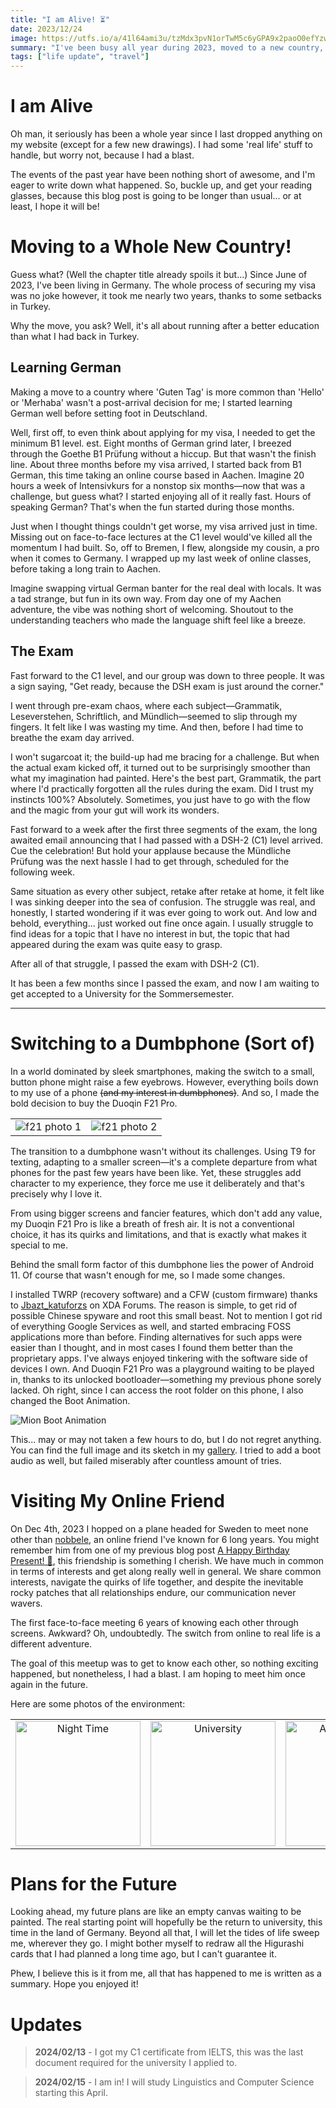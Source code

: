 ```yaml
---
title: "I am Alive! ⏳"
date: 2023/12/24
image: https://utfs.io/a/41l64ami3u/tzMdx3pvN1orTwM5c6yGPA9x2paoO0efYzwFKUcQTm4hNBry
summary: "I've been busy all year during 2023, moved to a new country, met someone I never thought I would have the chance to and much more!"
tags: ["life update", "travel"]
---
```


# I am Alive

Oh man, it seriously has been a whole year since I last dropped anything on my website (except for a few new drawings). I had some 'real life' stuff to handle, but worry not, because I had a blast.

The events of the past year have been nothing short of awesome, and I'm eager to write down what happened. So, buckle up, and get your reading glasses, because this blog post is going to be longer than usual... or at least, I hope it will be!

# Moving to a Whole New Country!

Guess what? (Well the chapter title already spoils it but...) Since June of 2023, I've been living in Germany. The whole process of securing my visa was no joke however, it took me nearly two years, thanks to some setbacks in Turkey.

Why the move, you ask? Well, it's all about running after a better education than what I had back in Turkey.

## Learning German

Making a move to a country where 'Guten Tag' is more common than 'Hello' or 'Merhaba' wasn't a post-arrival decision for me; I started learning German well before setting foot in Deutschland.

Well, first off, to even think about applying for my visa, I needed to get the minimum B1 level. est. Eight months of German grind later, I breezed through the Goethe B1 Prüfung without a hiccup. But that wasn't the finish line. About three months before my visa arrived, I started back from B1 German, this time taking an online course based in Aachen. Imagine 20 hours a week of Intensivkurs for a nonstop six months—now that was a challenge, but guess what? I started enjoying all of it really fast. Hours of speaking German? That's when the fun started during those months.

Just when I thought things couldn't get worse, my visa arrived just in time. Missing out on face-to-face lectures at the C1 level would've killed all the momentum I had built. So, off to Bremen, I flew, alongside my cousin, a pro when it comes to Germany. I wrapped up my last week of online classes, before taking a long train to Aachen.

Imagine swapping virtual German banter for the real deal with locals. It was a tad strange, but fun in its own way. From day one of my Aachen adventure, the vibe was nothing short of welcoming. Shoutout to the understanding teachers who made the language shift feel like a breeze.

## The Exam

Fast forward to the C1 level, and our group was down to three people. It was a sign saying, "Get ready, because the DSH exam is just around the corner."

I went through pre-exam chaos, where each subject—Grammatik, Leseverstehen, Schriftlich, and Mündlich—seemed to slip through my fingers. It felt like I was wasting my time. And then, before I had time to breathe the exam day arrived.

I won't sugarcoat it; the build-up had me bracing for a challenge. But when the actual exam kicked off, it turned out to be surprisingly smoother than what my imagination had painted. Here's the best part, Grammatik, the part where I'd practically forgotten all the rules during the exam. Did I trust my instincts 100%? Absolutely. Sometimes, you just have to go with the flow and the magic from your gut will work its wonders.

Fast forward to a week after the first three segments of the exam, the long awaited email announcing that I had passed with a DSH-2 (C1) level arrived. Cue the celebration! But hold your applause because the Mündliche Prüfung was the next hassle I had to get through, scheduled for the following week.

Same situation as every other subject, retake after retake at home, it felt like I was sinking deeper into the sea of confusion. The struggle was real, and honestly, I started wondering if it was ever going to work out. And low and behold, everything... just worked out fine once again. I usually struggle to find ideas for a topic that I have no interest in but, the topic that had appeared during the exam was quite easy to grasp.

After all of that struggle, I passed the exam with DSH-2 (C1).

It has been a few months since I passed the exam, and now I am waiting to get accepted to a University for the Sommersemester.

---

# Switching to a Dumbphone (Sort of)

In a world dominated by sleek smartphones, making the switch to a small, button phone might raise a few eyebrows. However, everything boils down to my use of a phone ~~(and my interest in dumbphones)~~. And so, I made the bold decision to buy the Duoqin F21 Pro.

|                                     |                                     |
| :---------------------------------: | :---------------------------------: |
| ![f21 photo 1][qin-f21-pro-photo-1] | ![f21 photo 2][qin-f21-pro-photo-2] |

The transition to a dumbphone wasn't without its challenges. Using T9 for texting, adapting to a smaller screen—it's a complete departure from what phones for the past few years have been like. Yet, these struggles add character to my experience, they force me use it deliberately and that's precisely why I love it.

From using bigger screens and fancier features, which don't add any value, my Duoqin F21 Pro is like a breath of fresh air. It is not a conventional choice, it has its quirks and limitations, and that is exactly what makes it special to me.

Behind the small form factor of this dumbphone lies the power of Android 11. Of course that wasn't enough for me, so I made some changes.

I installed TWRP (recovery software) and a CFW (custom firmware) thanks to [Jbazt_katuforzs](https://xdaforums.com/t/guide-xiaomi-qin-f21-pro-custom-firmware-root-playstore-certified.4405615/) on XDA Forums. The reason is simple, to get rid of possible Chinese spyware and root this small beast. Not to mention I got rid of everything Google Services as well, and started embracing FOSS applications more than before. Finding alternatives for such apps were easier than I thought, and in most cases I found them better than the proprietary apps. I've always enjoyed tinkering with the software side of devices I own. And Duoqin F21 Pro was a playground waiting to be played in, thanks to its unlocked bootloader—something my previous phone sorely lacked. Oh right, since I can access the root folder on this phone, I also changed the Boot Animation.

![Mion Boot Animation][mion-bootanimation]

This... may or may not taken a few hours to do, but I do not regret anything. You can find the full image and its sketch in my [gallery](/gallery). I tried to add a boot audio as well, but failed miserably after countless amount of tries.

# Visiting My Online Friend

On Dec 4th, 2023 I hopped on a plane headed for Sweden to meet none other than [nobbele](https://nobbele.dev/), an online friend I've known for 6 long years. You might remember him from one of my previous blog post [A Happy Birthday Present! 🎂](/blog/2022-06-12), this friendship is something I cherish. We have much in common in terms of interests and get along really well in general. We share common interests, navigate the quirks of life together, and despite the inevitable rocky patches that all relationships endure, our communication never wavers.

The first face-to-face meeting 6 years of knowing each other through screens. Awkward? Oh, undoubtedly. The switch from online to real life is a different adventure.

The goal of this meetup was to get to know each other, so nothing exciting happened, but nonetheless, I had a blast. I am hoping to meet him once again in the future.

Here are some photos of the environment:

|                                                                                                                           |                                                                                                                           |                                                                                                                               |
| :-----------------------------------------------------------------------------------------------------------------------: | :-----------------------------------------------------------------------------------------------------------------------: | :---------------------------------------------------------------------------------------------------------------------------: |
| <img src="https://utfs.io/a/41l64ami3u/tzMdx3pvN1orJJW1ZsON06xkHrg8wtXTEG1zC5a7pWF9ePYS" alt="Night Time" height="200" /> | <img src="https://utfs.io/a/41l64ami3u/tzMdx3pvN1or6nL9k9YfG6eMTDA328Bkz1vsXpVKw5SqtUgh" alt="University" height="200" /> | <img src="https://utfs.io/a/41l64ami3u/tzMdx3pvN1oratsDWRQ4dKFf8TY2riwNlJIM7DgoyX5bZEUc" alt="Authentic Ikea" height="200" /> |

# Plans for the Future

Looking ahead, my future plans are like an empty canvas waiting to be painted. The real starting point will hopefully be the return to university, this time in the land of Germany. Beyond all that, I will let the tides of life sweep me, wherever they go. I might bother myself to redraw all the Higurashi cards that I had planned a long time ago, but I can't guarantee it.

Phew, I believe this is it from me, all that has happened to me is written as a summary. Hope you enjoyed it!

# Updates

> **2024/02/13** - I got my C1 certificate from IELTS, this was the last document required for the university I applied to.

> **2024/02/15** - I am in! I will study Linguistics and Computer Science starting this April.

[sweden-photo-1]: https://utfs.io/a/41l64ami3u/tzMdx3pvN1orJJW1ZsON06xkHrg8wtXTEG1zC5a7pWF9ePYS
[sweden-photo-2]: https://utfs.io/a/41l64ami3u/tzMdx3pvN1or6nL9k9YfG6eMTDA328Bkz1vsXpVKw5SqtUgh
[sweden-photo-3]: https://utfs.io/a/41l64ami3u/tzMdx3pvN1oratsDWRQ4dKFf8TY2riwNlJIM7DgoyX5bZEUc
[qin-f21-pro-photo-1]: https://utfs.io/a/41l64ami3u/tzMdx3pvN1orJd7CNION06xkHrg8wtXTEG1zC5a7pWF9ePYS
[qin-f21-pro-photo-2]: https://utfs.io/a/41l64ami3u/tzMdx3pvN1or6tlQvqYfG6eMTDA328Bkz1vsXpVKw5SqtUgh
[mion-bootanimation]: https://utfs.io/a/41l64ami3u/tzMdx3pvN1ort9zq1GpvN1orMdXpi82RQIauYHUADJ3wqGZn

